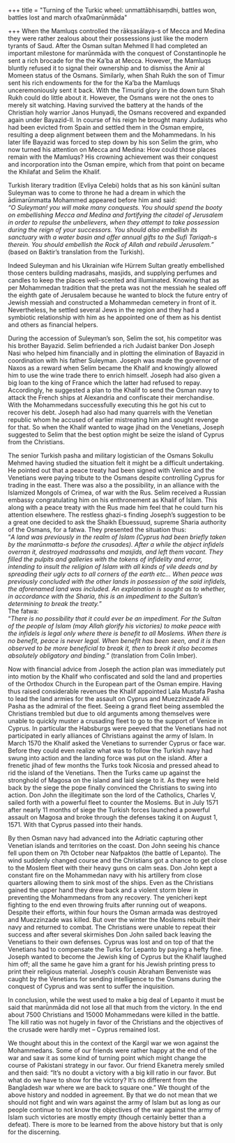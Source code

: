 +++
title = "Turning of the Turkic wheel: unmattābhisaṃdhi, battles won, battles lost and march ofxa0marūnmāda"

+++
When the Mamluqs controlled the rākṣasālaya-s of Mecca and Medina they
were rather zealous about their possessions just like the modern tyrants
of Saud. After the Osman sultan Mehmed II had completed an important
milestone for marūnmāda with the conquest of Constantinople he sent a
rich brocade for the the Ka’ba at Mecca. However, the Mamluqs
bluntly refused it to signal their ownership and to dismiss the Amir al
Momeen status of the Osmans. Similarly, when Shah Rukh the son of Timur
sent his rich endowments for the for the Ka’ba the Mamluqs
unceremoniously sent it back. With the Timurid glory in the down turn
Shah Rukh could do little about it. However, the Osmans were not the
ones to merely sit watching. Having survived the battery at the hands of
the Christian holy warrior Janos Hunyadi, the Osmans recovered and
expanded again under Bayazid-II. In course of his reign he brought many
Judaists who had been evicted from Spain and settled them in the Osman
empire, resulting a deep alignment between them and the Mohammedans. In
his later life Bayazid was forced to step down by his son Selim the
grim, who now turned his attention on Mecca and Medina: How could those
places remain with the Mamluqs? His crowning achievement was their
conquest and incorporation into the Osman empire, which from that point
on became the Khilafat and Selim the Khalif.

Turkish literary tradition (Evliya Celebi) holds that as his son kānūnī
sultan Suleyman was to come to throne he had a dream in which the
ādimarūnmatta Mohammed appeared before him and said:  
*“O Suleyman\! you will make many conquests. You should spend the booty
on embellishing Mecca and Medina and fortifying the citadel of Jerusalem
in order to repulse the unbelievers, when they attempt to take
possession during the reign of your successors. You should also
embellish its sanctuary with a water basin and offer annual gifts to the
Sufi Tariqah-s therein. You should embellish the Rock of Allah and
rebuild Jerusalem.”* (based on Baktir’s translation from the Turkish).

Indeed Suleyman and his Ukrainian wife Hürrem Sultan greatly embellished
those centers building madrasahs, masjids, and supplying perfumes and
candles to keep the places well-scented and illuminated. Knowing that as
per Mohammedan tradition that the preta was not the messiah he sealed
off the eighth gate of Jerusalem because he wanted to block the future
entry of Jewish messiah and constructed a Mohammedan cemetery in front
of it. Nevertheless, he settled several Jews in the region and they had
a symbiotic relationship with him as he appointed one of them as his
dentist and others as financial helpers.

During the accession of Suleyman’s son, Selim the sot, his competitor
was his brother Bayazid. Selim befriended a rich Judaist banker Don
Joseph Nasi who helped him financially and in plotting the elimination
of Bayazid in coordination with his father Suleyman. Joseph was made the
governor of Naxos as a reward when Selim became the Khalif and knowingly
allowed him to use the wine trade there to enrich himself. Joseph had
also given a big loan to the king of France which the latter had refused
to repay. Accordingly, he suggested a plan to the Khalif to send the
Osman navy to attack the French ships at Alexandria and confiscate their
merchandise. With the Mohammedans successfully executing this he got his
cut to recover his debt. Joseph had also had many quarrels with the
Venetian republic whom he accused of earlier mistreating him and sought
revenge for that. So when the Khalif wanted to wage jihad on the
Venetians, Joseph suggested to Selim that the best option might be seize
the island of Cyprus from the Christians.

The senior Turkish pasha and military logistician of the Osmans Sokullu
Mehmed having studied the situation felt it might be a difficult
undertaking. He pointed out that a peace treaty had been signed with
Venice and the Venetians were paying tribute to the Osmans despite
controlling Cyprus for trading in the east. There was also a the
possibility, in an alliance with the Islamized Mongols of Crimea, of war
with the Rus. Selim received a Russian embassy congratulating him on his
enthronement as Khalif of Islam. This along with a peace treaty with the
Rus made him feel that he could turn his attention elsewhere. The
restless ghazi-s finding Joseph’s suggestion to be a great one decided
to ask the Shaikh Ebuessuud, supreme Sharia authority of the Osmans, for
a fatwa. They presented the situation thus:  
“*A land was previously in the realm of Islam (Cyprus had been briefly
taken by the marūnmatta-s before the crusades). After a while the abject
infidels overran it, destroyed madrassahs and masjids, and left them
vacant. They filled the pulpits and galleries with the tokens of
infidelity and error, intending to insult the religion of Islam with all
kinds of vile deeds and by spreading their ugly acts to all corners of
the earth etc… When peace was previously concluded with the other lands
in possession of the said infidels, the aforenamed land was included. An
explanation is sought as to whether, in accordance with the Sharia, this
is an impediment to the Sultan’s determining to break the treaty.*”  
The fatwa:  
“*There is no possibility that it could ever be an impediment. For the
Sultan of the people of Islam (may Allah glorify his victories) to make
peace with the infidels is legal only where there is benefit to all
Moslems. When there is no benefit, peace is never legal. When benefit
has been seen, and it is then observed to be more beneficial to break
it, then to break it also becomes absolutely obligatory and binding.*”
(translation from Colin Imber).

Now with financial advice from Joseph the action plan was immediately
put into motion by the Khalif who confiscated and sold the land and
properties of the Orthodox Church in the European part of the Osman
empire. Having thus raised considerable revenues the Khalif appointed
Lala Mustafa Pasha to lead the land armies for the assault on Cyprus and
Muezzinzade Ali Pasha as the admiral of the fleet. Seeing a grand fleet
being assembled the Christians trembled but due to old arguments among
themselves were unable to quickly muster a crusading fleet to go to the
support of Venice in Cyprus. In particular the Habsburgs were peeved
that the Venetians had not participated in early alliances of Christians
against the army of Islam. In March 1570 the Khalif asked the Venetians
to surrender Cyprus or face war. Before they could even realize what was
to follow the Turkish navy had swung into action and the landing force
was put on the island. After a frenetic jihad of few months the Turks
took Nicosia and pressed ahead to rid the island of the Venetians. Then
the Turks came up against the stronghold of Magosa on the island and
laid siege to it. As they were held back by the siege the pope finally
convinced the Christians to swing into action. Don John the illegitimate
son the lord of the Catholics, Charles V, sailed forth with a powerful
fleet to counter the Moslems. But in July 1571 after nearly 11 months of
siege the Turkish forces launched a powerful assault on Magosa and broke
through the defenses taking it on August 1, 1571. With that Cyprus
passed into their hands.

By then Osman navy had advanced into the Adriatic capturing other
Venetian islands and territories on the coast. Don John seeing his
chance fell upon them on 7th October near Nafpaktos (the battle of
Lepanto). The wind suddenly changed course and the Christians got a
chance to get close to the Moslem fleet with their heavy guns on calm
seas. Don John kept a constant fire on the Mohammedan navy with his
artillery from close quarters allowing them to sink most of the ships.
Even as the Christians gained the upper hand they drew back and a
violent storm blew in preventing the Mohammedans from any recovery. The
yenicheri kept fighting to the end even throwing fruits after running
out of weapons. Despite their efforts, within four hours the Osman
armada was destroyed and Muezzinzade was killed. But over the winter the
Moslems rebuilt their navy and returned to combat. The Christians were
unable to repeat their success and after several skirmishes Don John
sailed back leaving the Venetians to their own defenses. Cyprus was lost
and on top of that the Venetians had to compensate the Turks for Lepanto
by paying a hefty fine. Joseph wanted to become the Jewish king of
Cyprus but the Khalif laughed him off; all the same he gave him a grant
for his Jewish printing press to print their religious material.
Joseph’s cousin Abraham Benveniste was caught by the Venetians for
sending intelligence to the Osmans during the conquest of Cyprus and was
sent to suffer the inquisition.

In conclusion, while the west used to make a big deal of Lepanto it must
be said that marūnmāda did not lose all that much from the victory. In
the end about 7500 Christians and 15000 Mohammedans were killed in the
battle. The kill ratio was not hugely in favor of the Christians and the
objectives of the crusade were hardly met – Cyprus remained lost.

We thought about this in the context of the Kargil war we won against
the Mohammedans. Some of our friends were rather happy at the end of the
war and saw it as some kind of turning point which might change the
course of Pakistani strategy in our favor. Our friend Ekanetra merely
smiled and then said: “It’s no doubt a victory with a big kill ratio in
our favor. But what do we have to show for the victory? It’s no
different from the Bangladesh war where we are back to square one.” We
thought of the above history and nodded in agreement. By that we do not
mean that we should not fight and win wars against the army of Islam but
as long as our people continue to not know the objectives of the war
against the army of Islam such victories are mostly empty (though
certainly better than a defeat). There is more to be learned from the
above history but that is only for the discerning.
